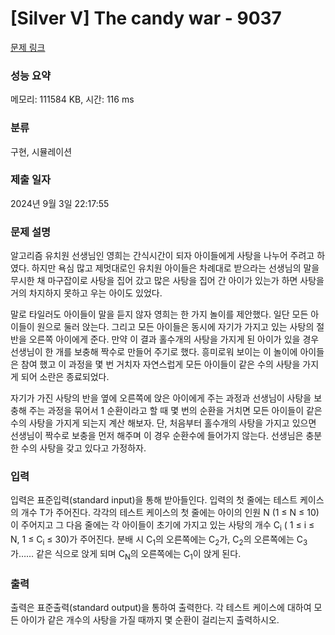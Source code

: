# [Silver V] The candy war - 9037 

[문제 링크](https://www.acmicpc.net/problem/9037) 

### 성능 요약

메모리: 111584 KB, 시간: 116 ms

### 분류

구현, 시뮬레이션

### 제출 일자

2024년 9월 3일 22:17:55

### 문제 설명

<p>알고리즘 유치원 선생님인 영희는 간식시간이 되자 아이들에게 사탕을 나누어 주려고 하였다. 하지만 욕심 많고 제멋대로인 유치원 아이들은 차례대로 받으라는 선생님의 말을 무시한 채 마구잡이로 사탕을 집어 갔고 많은 사탕을 집어 간 아이가 있는가 하면 사탕을 거의 차지하지 못하고 우는 아이도 있었다. </p>

<p>말로 타일러도 아이들이 말을 듣지 않자 영희는 한 가지 놀이를 제안했다. 일단 모든 아이들이 원으로 둘러 앉는다. 그리고 모든 아이들은 동시에 자기가 가지고 있는 사탕의 절반을 오른쪽 아이에게 준다. 만약 이 결과 홀수개의 사탕을 가지게 된 아이가 있을 경우 선생님이 한 개를 보충해 짝수로 만들어 주기로 했다. 흥미로워 보이는 이 놀이에 아이들은 참여 했고 이 과정을 몇 번 거치자 자연스럽게 모든 아이들이 같은 수의 사탕을 가지게 되어 소란은 종료되었다.</p>

<p>자기가 가진 사탕의 반을 옆에 오른쪽에 앉은 아이에게 주는 과정과 선생님이 사탕을 보충해 주는 과정을 묶어서 1 순환이라고 할 때 몇 번의 순환을 거치면 모든 아이들이 같은 수의 사탕을 가지게 되는지 계산 해보자. 단, 처음부터 홀수개의 사탕을 가지고 있으면 선생님이 짝수로 보충을 먼저 해주며 이 경우 순환수에 들어가지 않는다. 선생님은 충분한 수의 사탕을 갖고 있다고 가정하자.</p>

### 입력 

 <p>입력은 표준입력(standard input)을 통해 받아들인다. 입력의 첫 줄에는 테스트 케이스의 개수 T가 주어진다. 각각의 테스트 케이스의 첫 줄에는 아이의 인원 N (1 ≤ N ≤ 10)이 주어지고 그 다음 줄에는 각 아이들이 초기에 가지고 있는 사탕의 개수 C<sub>i</sub> ( 1 ≤ i ≤ N, 1 ≤ C<sub>i</sub> ≤ 30)가 주어진다. 분배 시 C<sub>1</sub>의 오른쪽에는 C<sub>2</sub>가, C<sub>2</sub>의 오른쪽에는 C<sub>3</sub>가…… 같은 식으로 앉게 되며 C<sub>N</sub>의 오른쪽에는 C<sub>1</sub>이 앉게 된다.</p>

### 출력 

 <p>출력은 표준출력(standard output)을 통하여 출력한다. 각 테스트 케이스에 대하여 모든 아이가 같은 개수의 사탕을 가질 때까지 몇 순환이 걸리는지 출력하시오.</p>

